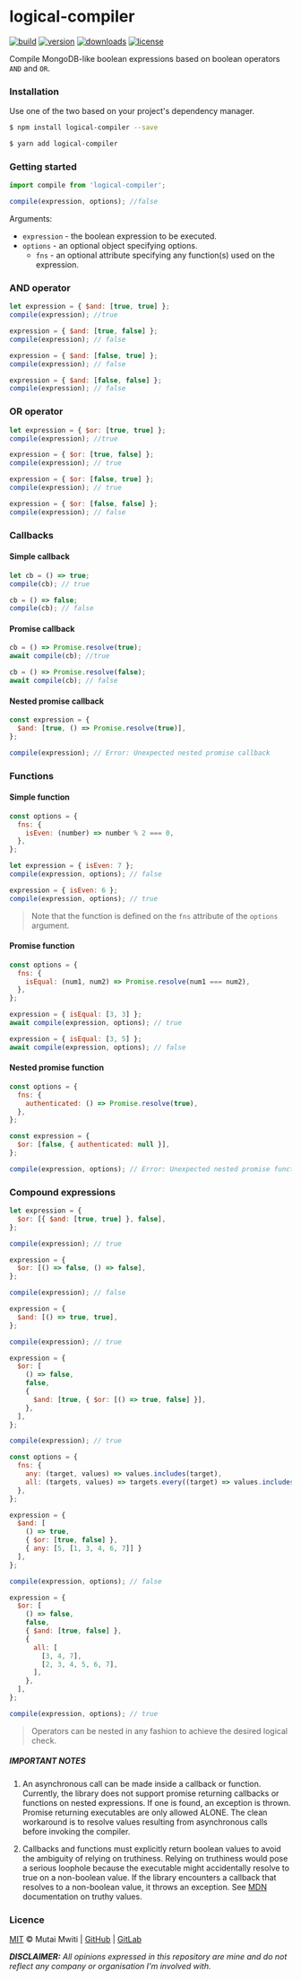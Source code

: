 # logical-compiler

[![build](https://travis-ci.com/mutaimwiti/logical-compiler.svg?branch=master)](https://travis-ci.com/mutaimwiti/logical-compiler)
[![version](https://img.shields.io/npm/v/logical-compiler.svg)](https://www.npmjs.com/package/logical-compiler)
[![downloads](https://img.shields.io/npm/dm/logical-compiler.svg)](https://www.npmjs.com/package/logical-compiler)
[![license](https://img.shields.io/npm/l/logical-compiler.svg)](https://www.npmjs.com/package/logical-compiler)

Compile MongoDB-like boolean expressions based on boolean operators `AND` and `OR`.

### Installation

Use one of the two based on your project's dependency manager.

```bash
$ npm install logical-compiler --save

$ yarn add logical-compiler
```

### Getting started

```javascript
import compile from 'logical-compiler';

compile(expression, options); //false
```

Arguments:

- `expression` - the boolean expression to be executed.
- `options` - an optional object specifying options.
  - `fns` - an optional attribute specifying any function(s) used on the expression.

### AND operator

```javascript
let expression = { $and: [true, true] };
compile(expression); //true

expression = { $and: [true, false] };
compile(expression); // false

expression = { $and: [false, true] };
compile(expression); // false

expression = { $and: [false, false] };
compile(expression); // false
```

### OR operator

```javascript
let expression = { $or: [true, true] };
compile(expression); //true

expression = { $or: [true, false] };
compile(expression); // true

expression = { $or: [false, true] };
compile(expression); // true

expression = { $or: [false, false] };
compile(expression); // false
```

### Callbacks

#### Simple callback

```javascript
let cb = () => true;
compile(cb); // true

cb = () => false;
compile(cb); // false
```

#### Promise callback

```javascript
cb = () => Promise.resolve(true);
await compile(cb); //true

cb = () => Promise.resolve(false);
await compile(cb); // false
```

#### Nested promise callback

```javascript
const expression = {
  $and: [true, () => Promise.resolve(true)],
};

compile(expression); // Error: Unexpected nested promise callback
```

### Functions

#### Simple function

```javascript
const options = {
  fns: {
    isEven: (number) => number % 2 === 0,
  },
};

let expression = { isEven: 7 };
compile(expression, options); // false

expression = { isEven: 6 };
compile(expression, options); // true
```

> Note that the function is defined on the `fns` attribute of the `options` argument.

#### Promise function

```javascript
const options = {
  fns: {
    isEqual: (num1, num2) => Promise.resolve(num1 === num2),
  },
};

expression = { isEqual: [3, 3] };
await compile(expression, options); // true

expression = { isEqual: [3, 5] };
await compile(expression, options); // false
```

#### Nested promise function

```javascript
const options = {
  fns: {
    authenticated: () => Promise.resolve(true),
  },
};

const expression = {
  $or: [false, { authenticated: null }],
};

compile(expression, options); // Error: Unexpected nested promise function
```

### Compound expressions

```javascript
let expression = {
  $or: [{ $and: [true, true] }, false],
};

compile(expression); // true
```

```javascript
expression = {
  $or: [() => false, () => false],
};

compile(expression); // false
```

```javascript
expression = {
  $and: [() => true, true],
};

compile(expression); // true
```

```javascript
expression = {
  $or: [
    () => false,
    false,
    {
      $and: [true, { $or: [() => true, false] }],
    },
  ],
};

compile(expression); // true
```

```javascript
const options = {
  fns: {
    any: (target, values) => values.includes(target),
    all: (targets, values) => targets.every((target) => values.includes(target)),
  },
};

expression = {
  $and: [
    () => true, 
    { $or: [true, false] },
    { any: [5, [1, 3, 4, 6, 7]] }
  ],
};

compile(expression, options); // false

expression = {
  $or: [
    () => false,
    false,
    { $and: [true, false] },
    {
      all: [
        [3, 4, 7],
        [2, 3, 4, 5, 6, 7],
      ],
    },
  ],
};

compile(expression, options); // true
```

> Operators can be nested in any fashion to achieve the desired logical check.

##### IMPORTANT NOTES

1. An asynchronous call can be made inside a callback or function. Currently, the library does not support promise
   returning callbacks or functions on nested expressions. If one is found, an exception is thrown. Promise returning
   executables are only allowed ALONE. The clean workaround is to resolve values resulting from asynchronous calls 
   before invoking the compiler.

2. Callbacks and functions must explicitly return boolean values to avoid the ambiguity of relying on truthiness. 
   Relying on truthiness would pose a serious loophole because the executable might accidentally resolve to true on a 
   non-boolean value. If the library encounters a callback that resolves to a non-boolean value, it throws an exception. 
   See [MDN](https://developer.mozilla.org/en-US/docs/Glossary/Truthy) documentation on truthy values.

### Licence

[MIT](https://mit-license.org/) © Mutai Mwiti |
[GitHub](https://github.com/mutaimwiti) |
[GitLab](https://gitlab.com/mutaimwiti)

_**DISCLAIMER:**_
_All opinions expressed in this repository are mine and do not reflect any company or organisation I'm involved with._
